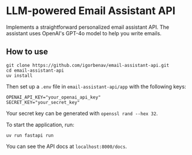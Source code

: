 # LLM-powered Email Assistant API

Implements a straightforward personalized email assistant API.
The assistant uses OpenAI's GPT-4o model to help you write emails.

## How to use

```
git clone https://github.com/igorbenav/email-assistant-api.git
cd email-assistant-api
uv install
```

Then set up a `.env` file in `email-assistant-api/app`
with the following keys:

```
OPENAI_API_KEY="your_openai_api_key"
SECRET_KEY="your_secret_key"
```

Your secret key can be generated with `openssl rand --hex 32`.

To start the application, run:

```
uv run fastapi run
```

You can see the API docs at `localhost:8000/docs`.

